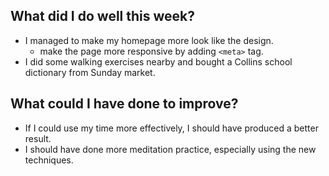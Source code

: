 ## What did I do well this week?

- I managed to make my homepage more look like the design.
  - make the page more responsive by adding `<meta>` tag.
- I did some walking exercises nearby and bought a Collins school dictionary from Sunday market.


## What could I have done to improve?
- If I could use my time more effectively, I should have produced a better result.
- I should have done more meditation practice, especially using the new techniques.
